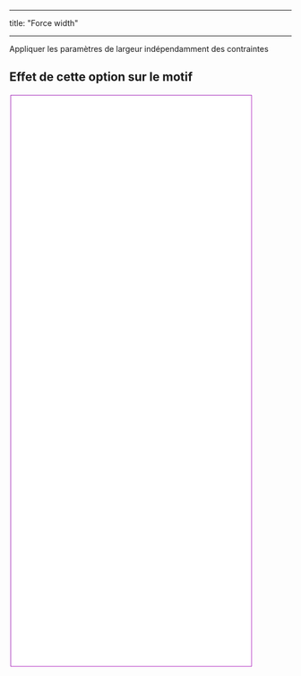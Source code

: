 - - -
title: "Force width"
- - -

Appliquer les paramètres de largeur indépendamment des contraintes

## Effet de cette option sur le motif

![Cette image montre l'effet de cette option en superposant plusieurs variantes qui ont une valeur différente pour cette option](tiberius_forcewidth_sample.svg "Effet de cette option sur le modèle")
